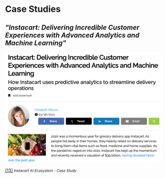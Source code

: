
# Case Studies

## _"Instacart: Delivering Incredible Customer Experiences with Advanced Analytics and Machine Learning"_

![Instacart case study](../Images/20_running_case.png)

[[13]](https://www.aidataanalytics.network/data-science-ai/articles/instacart-advanced-analytics-and-machine-learning)<small><i> Instacart AI Ecosystem - Case Study</i></small>